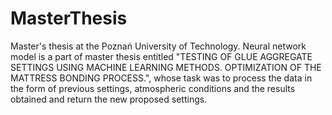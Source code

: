 # MasterThesis
Master's thesis at the Poznań University of Technology. Neural network model is a part of master thesis entitled "TESTING OF GLUE AGGREGATE SETTINGS
USING MACHINE LEARNING METHODS. OPTIMIZATION OF THE MATTRESS BONDING PROCESS.", whose task was to process the data in the form of previous settings, atmospheric conditions and the results obtained and return the new proposed settings.
